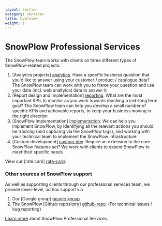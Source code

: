 ```yaml
---
layout: section
category: services
title: Overview
weight: 1
---
```


# SnowPlow Professional Services

The SnowPlow team works with clients on three different types of SnowPlow-related projects:

1. [Analytics projects] [analytics]. Have a specific business question that you'd like to answer using your customer / product / catalogue data? The SnowPlow team can work with you to frame your question and use your data (incl. web analtyics) data to answer it
2. [Report design and implementation] [reporting]. What are the most important KPIs to monitor as you work towards reaching a mid-long term goal? The SnowPlow team can help you develop a small number of specific KPIs and actionable reports, to keep your business moving in the right direction
3. [SnowPlow implementation] [implementation]. We can help you implement SnowPlow, by identifying all the relevant actions you should be tracking (and capturing via the SnowPlow tags), and working with your technical team to implement the SnowPlow infrastructure
4. [Custom development] [custom-dev]. Require an extension to the core SnowPlow features set? We work with clients to extend SnowPlow to meet their specific needs

View our [rate card] [rate-card].

### Other sources of SnowPlow support

As well as supporting clients through our professional services team, we provide lower-level, ad hoc support via

1. Our [Google group] [google-group]
2. The SnowPlow [Github repository] [github-repo]. (For technical issues / bug reporting)

[Learn more][analytics] about SnowPlow Professional Services.

[analytics]: analytics.html
[reporting]: reporting.html
[implementation]: implementation.html
[custom-dev]: custom-development.html
[rate-card]: rate-card.html
[google-group]: https://groups.google.com/forum/#!forum/snowplow-user
[github-repo]: http://github.com/snowplow/snowplow